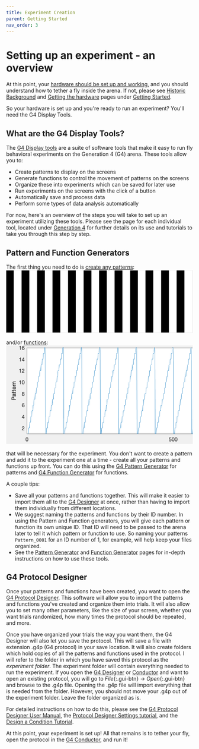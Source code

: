 ```yaml
---
title: Experiment Creation
parent: Getting Started
nav_order: 3
---
```


# Setting up an experiment - an overview

At this point, your [hardware should be set up and working](../../../docs/gs-getting-hardware.md), and you should understand how to tether a fly inside the arena. If not, please see [Historic Background](../../../docs/gs-historic-background.md) and [Getting the hardware](../../../docs/gs-getting-hardware.md) pages under [Getting Started](../../../docs/getting-started.md). 

So your hardware is set up and you're ready to run an experiment? You'll need the G4 Display Tools.

## What are the G4 Display Tools?

The [G4 Display tools](../../../docs/G4-index.md#Display-Tools) are a suite of software tools that make it easy to run fly behavioral experiments on the Generation 4 (G4) arena. These tools allow you to: 

- Create patterns to display on the screens
- Generate functions to control the movement of patterns on the screens
- Organize these into experiments which can be saved for later use
- Run experiments on the screens with the click of a button
- Automatically save and process data
- Perform some types of data analysis automatically

For now, here's an overview of the steps you will take to set up an experiment utilizing these tools. Please see the page for each individual tool, located under [Generation 4](../../../docs/G4-index.md) for further details on its use and tutorials to take you through this step by step.

## Pattern and Function Generators

The first thing you need to do is [create any patterns](About_Pattern_Generator.md):
![pattern](assets/Pattern.png)

and/or [functions](About_Function_Generator.md):
![function](assets/function.png)

that will be necessary for the experiment. You don't want to create a pattern and add it to the experiment one at a time - create all your patterns and functions up front. You can do this using the [G4 Pattern Generator](About_Pattern_Generator.md) for patterns and [G4 Function Generator](About_Function_Generator.md) for functions.

A couple tips:

- Save all your patterns and functions together. This will make it easier to import them all to the [G4 Designer](G4_Designer_Manual.md) at once, rather than having to import them individually from different locations. 
- We suggest naming the patterns and functions by their ID number. In using the Pattern and Function generators, you will give each pattern or function its own unique ID. That ID will need to be passed to the arena later to tell it which pattern or function to use. So naming your patterns `Pattern_0001` for an ID number of 1, for example, will help keep your files organized.
- See the [Pattern Generator](About_Pattern_Generator.md) and [Function Generator](About_Function_Generator.md) pages for in-depth instructions on how to use these tools.

## G4 Protocol Designer

Once your patterns and functions have been created, you want to open the [G4 Protocol Designer](G4_Designer_Manual.md). This software will allow you to import the patterns and functions you've created and organize them into trials. It will also allow you to set many other parameters, like the size of your screen, whether you want trials randomized, how many times the protocol should be repeated, and more. 

Once you have organized your trials the way you want them, the G4 Designer will also let you save the protocol. This will save a file with extension .g4p (G4 protocol) in your save location. It will also create folders which hold copies of all the patterns and functions used in the protocol. I will refer to the folder in which you have saved this protocol as the *experiment folder*. The experiment folder will contain everything needed to run the experiment. If you open the [G4 Designer](G4_Designer_Manual.md) or [Conductor](G4_Conductor_Manual.md) and want to open an existing protocol, you will go to *File*{:.gui-btn} → *Open*{:.gui-btn} and browse to the .g4p file. Opening the .g4p file will import everything that is needed from the folder. However, you should not move your .g4p out of the experiment folder. Leave the folder organized as is.

For detailed instructions on how to do this, please see the [G4 Protocol Designer User Manual](G4_Designer_Manual.md), the [Protocol Designer Settings tutorial](settings_tutorial.md), and the [Design a Condition Tutorial](condition_tutorial.md).

At this point, your experiment is set up! All that remains is to tether your fly, open the protocol in the [G4 Conductor](G4_Conductor_Manual.md), and run it!

